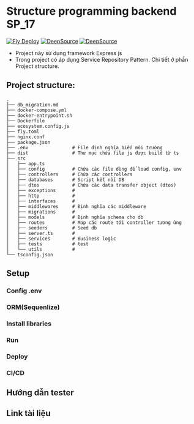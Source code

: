 # Structure programming backend SP_17

[![Fly Deploy](https://github.com/hahunavth/sp-be/actions/workflows/fly.yml/badge.svg)](https://github.com/hahunavth/sp-be/actions/workflows/fly.yml)
[![DeepSource](https://deepsource.io/gh/hahunavth/sp-be.svg/?label=active+issues&show_trend=true&token=97t8NqhWzrn9KdmWLvxuowG0)](https://deepsource.io/gh/hahunavth/sp-be/?ref=repository-badge)
[![DeepSource](https://deepsource.io/gh/hahunavth/sp-be.svg/?label=resolved+issues&show_trend=true&token=97t8NqhWzrn9KdmWLvxuowG0)](https://deepsource.io/gh/hahunavth/sp-be/?ref=repository-badge)

- Project này sử dụng framework Express js
- Trong project có áp dụng Service Repository Pattern. Chi tiết ở phần Project structure.

## Project structure:

```shell
.
├── db_migration.md
├── docker-compose.yml
├── docker-entrypoint.sh
├── Dockerfile
├── ecosystem.config.js
├── fly.toml
├── nginx.conf
├── package.json
├── .env                # File định nghĩa biến môi trường
├── dist                # Thư mục chứa file js được build từ ts
├── src
│   ├── app.ts
│   ├── config          # Chứa các file dùng để load config, env
│   ├── controllers     # Chứa các controllers
│   ├── databases       # Script kết nối DB
│   ├── dtos            # Chứa các data transfer object (dtos)
│   ├── exceptions      #
│   ├── http            #
│   ├── interfaces      #
│   ├── middlewares     # Định nghĩa các middleware
│   ├── migrations      #
│   ├── models          # Định nghĩa schema cho db
│   ├── routes          # Map các route tới controller tương ứng
│   ├── seeders         # Seed db
│   ├── server.ts       #
│   ├── services        # Business logic
│   ├── tests           # test
│   └── utils           #
└── tsconfig.json
```

## Setup

### Config .env

### ORM(Sequenlize)

### Install libraries

### Run

### Deploy

### CI/CD

## Hướng dẫn tester

## Link tài liệu
